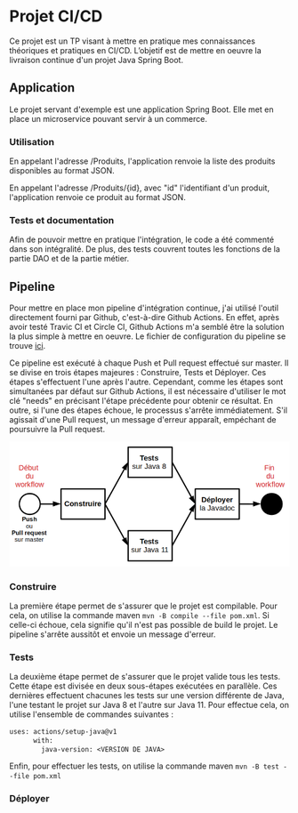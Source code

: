# Projet CI/CD

Ce projet est un TP visant à mettre en pratique mes connaissances théoriques et pratiques en CI/CD. L’objetif est de mettre en oeuvre la livraison continue d'un projet Java Spring Boot.

## Application

Le projet servant d'exemple est une application Spring Boot. Elle met en place un microservice pouvant servir à un commerce.

### Utilisation

En appelant l'adresse /Produits, l'application renvoie la liste des produits disponibles au format JSON.

En appelant l'adresse /Produits/{id}, avec "id" l'identifiant d'un produit, l'application renvoie ce produit au format JSON.

### Tests et documentation

Afin de pouvoir mettre en pratique l'intégration, le code a été commenté dans son intégralité. De plus, des tests couvrent toutes les fonctions de la partie DAO et de la partie métier.

## Pipeline

Pour mettre en place mon pipeline d'intégration continue, j'ai utilisé l'outil directement fourni par Github, c'est-à-dire Github Actions. En effet, après avoir testé Travic CI et Circle CI, Github Actions m'a semblé être la solution la plus simple à mettre en oeuvre. Le fichier de configuration du pipeline se trouve [ici](.github/workflows/maven.yml).

Ce pipeline est exécuté à chaque Push et Pull request effectué sur master. Il se divise en trois étapes majeures : Construire, Tests et Déployer. Ces étapes s'effectuent l'une après l'autre. Cependant, comme les étapes sont simultanées par défaut sur Github Actions, il est nécessaire d'utiliser le mot clé "needs" en précisant l'étape précédente pour obtenir ce résultat. En outre, si l'une des étapes échoue, le processus s'arrête immédiatement. S'il agissait d'une Pull request, un message d'erreur apparaît, empéchant de poursuivre la Pull request. 

![Pipeline](images/Workflow.png)

### Construire

La première étape permet de s'assurer que le projet est compilable. Pour cela, on utilise la commande maven `mvn -B compile --file pom.xml`. Si celle-ci échoue, cela signifie qu'il n'est pas possible de build le projet. Le pipeline s'arrête aussitôt et envoie un message d'erreur.

### Tests

La deuxième étape permet de s'assurer que le projet valide tous les tests. Cette étape est divisée en deux sous-étapes exécutées en parallèle. Ces dernières effectuent chacunes les tests sur une version différente de Java, l'une testant le projet sur Java 8 et l'autre sur Java 11. Pour effectue cela, on utilise l'ensemble de commandes suivantes :
```
uses: actions/setup-java@v1
      with:
        java-version: <VERSION DE JAVA>
```
Enfin, pour effectuer les tests, on utilise la commande maven `mvn -B test --file pom.xml`

### Déployer

